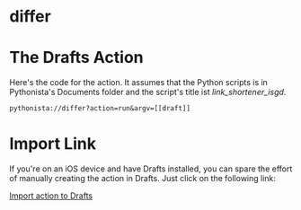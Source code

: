 ﻿differ
=========================

# The Drafts Action

Here's the code for the action. It assumes that the Python scripts is in Pythonista's Documents folder and the script's title ist *link_shortener_isgd*.

    pythonista://differ?action=run&argv=[[draft]]
	
# Import Link

If you're on an iOS device and have Drafts installed, you can spare the effort of manually creating the action in Drafts. Just click on the following link:

[Import action to Drafts](drafts://x-callback-url/import_action?type=URL&name=Differ&url=pythonista%3A%2F%2Fdiffer%3Faction%3Drun%26argv%3D%5B%5Bdraft%5D%5D)
